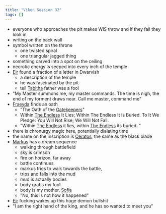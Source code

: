 ```yaml
---
title: "Viken Session 32"
tags: []
---
```


- everyone who approaches the pit makes WIS throw and if they fail they look in
- writing on the back wall
- symbol written on the throne
    - one twisted spiral
    - one triangular jagged thing
- something carved into a spot on the ceiling
- necrotic energy is seeped into every inch of the temple
- [Eir](content/PCs/Eir.md) found a fraction of a letter in Dwarvish
    - a description of the temple
    - he was fascinated by the pit
    - tell [Tabitha](content/NPCs/Tabitha.md) father was a fool
- "My Master summons me, my master commands. The time is nigh, the end of my torment draws near. Call me master, command me"
- [Fraeyda](content/PCs/Fraeyda.md) finds an oath
    - "The Oath of the [Gatekeepers](content/Organizations/Gatekeepers.md)"
    - Within [The Endless](content/Objects/The%20Endless.md) It Lies; Within The Endless It Is Buried. To It We Pledge: You Will Not Rise; We Will Not Fall.
    - "Within [The Endless](content/Objects/The%20Endless.md) it lies, within [The Endless](content/Objects/The%20Endless.md) its buried. "
- there is chronurgy magic here, potentially dialating time
- the name on the inscription is [Ceratos](content/Gods/Loki.md), the same as the black blade
- [Markus](content/PCs/Markus.md) has a dream sequence
    - walking through battlefield
    - sky is crimson
    - fire on horizon, far away
    - battle continues
    - markus tries to walk towards the battle,
    -  trips and falls into the mud
    - mud is actually bodies
    - body grabs my foot
    - body is my mother, [Sofia](content/NPCs/Sofia.md)
    - "No, this is not how it happened"
- [Eir](content/PCs/Eir.md) fucking wakes up this huge demon bullshit
- "I am the right hand of the king, and he has so wanted to meet you"
